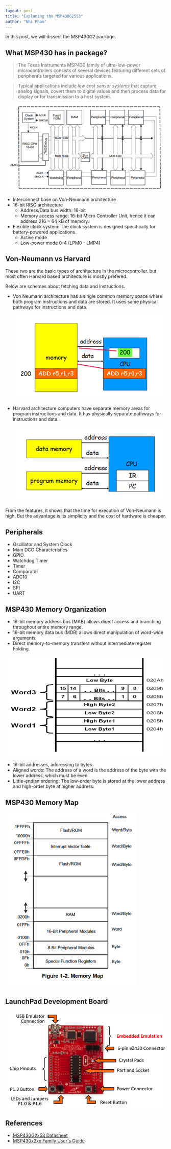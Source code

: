 ```yaml
---
layout: post
title: "Explaning the MSP430G2553"
author: "Nhi Pham"
---
```


In this post, we will dissect the MSP430G2 package.

## What MSP430 has in package?

> The Texas Instruments MSP430 family of ultra-low-power microcontrollers consists of several devices featuring different sets of peripherals targeted for various applications.

> Typical applications include *low cost sensor systems* that capture analog signals, covert them to digital values and then process data for display or for transmission to a host system.

![MSP430 Architecture](https://raw.githubusercontent.com/nhivp/msp430-gcc/master/docs/assets/img/msp430-architecture.PNG "MSP430 Architecture")

* Interconnect base on Von-Neumann architecture
* 16-bit RISC architecture
  * Address/Data bus width: 16-bit
  * Memory access range: 16-bit Micro Controller Unit, hence it can address 216 = 64 kB of memory.
* Flexible clock system: The clock system is designed specifically for battery-powered applications.
  * Active mode
  * Low-power mode 0-4 (LPM0 - LMP4)

## Von-Neumann vs Harvard

These two are the basic types of architecture in the microcontroller. but most often Harvard based architecture is mostly prefered.

Below are schemes about fetching data and instructions.

* Von Neumann architecture has a single common memory space where both program instructions and data are stored. It uses same physical pathways for instructions and data.

  ![Von-Neumann Architecture](https://raw.githubusercontent.com/nhivp/msp430-gcc/master/docs/assets/img/von-neumann.PNG "There is a single data bus which fetches data and instructions.")

* Harvard architecture computers have separate memory areas for program instructions and data. It has physically separate pathways for instructions and data.

  ![Harvard Architecture](https://raw.githubusercontent.com/nhivp/msp430-gcc/master/docs/assets/img/harvard.PNG "There are two or more internal data buses which allow simultaneous access to both instructions and data.")

From the features, it shows that the time for execution of Von-Neumann is high. But the advantage is its simplicity and the cost of hardware is cheaper.

## Peripherals

* Oscillator and System Clock
* Main DCO Characteristics
* GPIO
* Watchdog Timer
* Timer
* Comparator
* ADC10
* I2C
* SPI
* UART

## MSP430 Memory Organization

* 16-bit memory address bus (MAB) allows direct access and branching throughout entire memory range.
* 16-bit memory data bus (MDB) allows direct manipulation of word-wide arguments.
* Direct memory-to-memory transfers without intermediate register holding.

![MSP430 Memory Orgranization](https://raw.githubusercontent.com/nhivp/msp430-gcc/master/docs/assets/img/memory-organization.png "MSP430 Memory Orgranization")

* 16-bit addresses, addressing to bytes
* Aligned words: The address of a word is the address of the byte with the lower address, which must be even.
* Little-endian ordering: The low-order byte is stored at the lower address and high-order byte at higher address.

## MSP430 Memory Map

![MSP430 Memory Map](https://raw.githubusercontent.com/nhivp/msp430-gcc/master/docs/assets/img/memory-map.PNG "MSP430 Memory Map")

## LaunchPad Development Board

![LaunchPad Development Board](https://raw.githubusercontent.com/nhivp/msp430-gcc/master/docs/assets/img/launchpad-dev-board.PNG "LaunchPad Development Board")

## References

* [MSP430G2x53 Datasheet](http://www.ti.com/lit/ds/symlink/msp430g2553.pdf)
* [MSP430x2xx Family User's Guide](http://www.ti.com/lit/ug/slau144j/slau144j.pdf)
